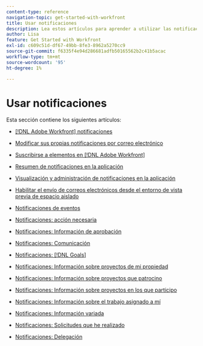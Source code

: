 ```yaml
---
content-type: reference
navigation-topic: get-started-with-workfront
title: Usar notificaciones
description: Lea estos artículos para aprender a utilizar las notificaciones en Adobe Workfront.
author: Lisa
feature: Get Started with Workfront
exl-id: c609c51d-df67-49bb-8fe3-8962a5270cc9
source-git-commit: f6335f4e94d286681adfb50165562b2c41b5acac
workflow-type: tm+mt
source-wordcount: '95'
ht-degree: 1%

---
```


# Usar notificaciones

Esta sección contiene los siguientes artículos:

* [[!DNL Adobe Workfront] notificaciones](../../workfront-basics/using-notifications/wf-notifications.md)
* [Modificar sus propias notificaciones por correo electrónico](../../workfront-basics/using-notifications/activate-or-deactivate-your-own-event-notifications.md)
* [Suscribirse a elementos en [!DNL Adobe Workfront]](../../workfront-basics/using-notifications/subscribe-to-items-in-workfront.md)
* [Resumen de notificaciones en la aplicación](../../workfront-basics/using-notifications/in-app-notifications-overview.md)
* [Visualización y administración de notificaciones en la aplicación](../../workfront-basics/using-notifications/view-and-manage-in-app-notifications.md)
* [Habilitar el envío de correos electrónicos desde el entorno de vista previa de espacio aislado](../../workfront-basics/using-notifications/enable-delivery-emails-from-preview-sandbox-environment.md)
* [Notificaciones de eventos](../../workfront-basics/using-notifications/event-notifications.md)

  <!--
  <li data-mc-conditions="QuicksilverOrClassic.Draft mode"><a href="../../workfront-basics/using-notifications/opt-out-of-email-notifications.md" class="MCXref xref" xrefformat="{para}">Opt out of email notifications</a> </li>
  -->

* [Notificaciones: acción necesaria](../../workfront-basics/using-notifications/notifications-action-needed.md)
* [Notificaciones: Información de aprobación](../../workfront-basics/using-notifications/notifications-approval-information.md)
* [Notificaciones: Comunicación](../../workfront-basics/using-notifications/notifications-communication.md)
* [Notificaciones: [!DNL Goals]](../../workfront-basics/using-notifications/notifications-goals.md)
* [Notificaciones: Información sobre proyectos de mi propiedad](../../workfront-basics/using-notifications/notifications-information-about-projects-i-own.md)
* [Notificaciones: Información sobre proyectos que patrocino](../../workfront-basics/using-notifications/notifications-information-about-projects-i-sponsor.md)
* [Notificaciones: Información sobre proyectos en los que participo](../../workfront-basics/using-notifications/notifications-information-about-projects-im-on.md)
* [Notificaciones: Información sobre el trabajo asignado a mí](../../workfront-basics/using-notifications/notifications-information-about-work-assigned-to-me.md)
* [Notificaciones: Información variada](../../workfront-basics/using-notifications/notifications-misc-information.md)
* [Notificaciones: Solicitudes que he realizado](../../workfront-basics/using-notifications/notifications-requests-i-have-made.md)
* [Notificaciones: Delegación](../../workfront-basics/using-notifications/notifications-delegation.md)
